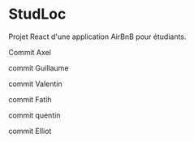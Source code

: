 # StudLoc
Projet React d'une application AirBnB pour étudiants.

Commit Axel

commit Guillaume

commit Valentin

commit Fatih

commit quentin

commit Elliot